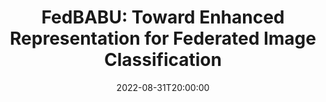 ---
type: lecture
date: 2022-08-31T20:00:00
title: "FedBABU: Toward Enhanced Representation for Federated Image Classification"
thumbnail: 
presenter: Pavana Prakash
links: 
    - url: /static_files/slides/08312022.pdf
      name: slides
    - url: https://youtu.be/ivBIPqWeGSA
      name: video
---